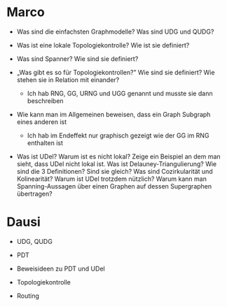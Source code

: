 # Marco

* Was sind die einfachsten Graphmodelle? Was sind UDG und QUDG?

* Was ist eine lokale Topologiekontrolle? Wie ist sie definiert?

* Was sind Spanner? Wie sind sie definiert?

* „Was gibt es so für Topologiekontrollen?” Wie sind sie definiert? Wie stehen sie in Relation mit einander?

    * Ich hab RNG, GG, URNG und UGG genannt und musste sie dann beschreiben

* Wie kann man im Allgemeinen beweisen, dass ein Graph Subgraph eines anderen ist

    * Ich hab im Endeffekt nur graphisch gezeigt wie der GG im RNG enthalten ist

* Was ist UDel? Warum ist es nicht lokal? Zeige ein Beispiel an dem man sieht, dass UDel nicht lokal ist. Was ist Delauney-Triangulierung? Wie sind die 3 Definitionen? Sind sie gleich? Was sind Cozirkularität und Kolinearität? Warum ist UDel trotzdem nützlich? Warum kann man Spanning-Aussagen über einen Graphen auf dessen Supergraphen übertragen?


# Dausi

* UDG, QUDG

* PDT

* Beweisideen zu PDT und UDel

* Topologiekontrolle

* Routing
